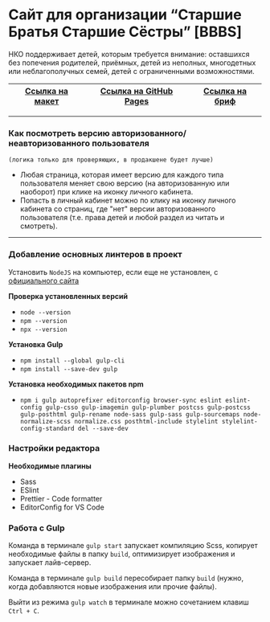 # Сайт для организации “Старшие Братья Старшие Сёстры” [BBBS]

НКО поддерживает детей, которым требуется внимание: оставшихся без попечения родителей, приёмных, детей из неполных, многодетных или неблагополучных семей, детей с ограниченными возможностями.

| [Ссылка на макет](https://www.figma.com/file/11gCLSDOYlvkbuI3FU36Up/BBBS-for-students) | [Ссылка на GitHub Pages](https://sophiemilash.github.io/bbbs/) | [Ссылка на бриф](https://www.notion.so/a12abc4ad03448ab82dc2578365a4f64) |
| -------------------------------------------------------------------------------------- | -------------------------------------------------------------- | ------------------------------------------------------------------------ |

---

### Как посмотреть версию авторизованного/неавторизованного пользователя

`(логика только для проверяющих, в продакшене будет лучше)`

- Любая страница, которая имеет версию для каждого типа пользователя меняет свою версию (на авторизованную или наоборот) при клике на иконку личного кабинета.
- Попасть в личный кабинет можно по клику на иконку личного кабинета со страниц, где "нет" версии авторизованного пользователя (т.е. права детей и любой раздел из читать и смотреть).

---

### Добавление основных линтеров в проект

Установить `NodeJS` на компьютер, если еще не установлен, с [официального сайта](https://nodejs.org/en/)

**Проверка установленных версий**

- `node --version`
- `npm --version`
- `npx --version`

**Установка Gulp**

- `npm install --global gulp-cli`
- `npm install --save-dev gulp`

**Установка необходимых пакетов npm**

- `npm i gulp autoprefixer editorconfig browser-sync eslint eslint-config gulp-csso gulp-imagemin gulp-plumber postcss gulp-postcss gulp-posthtml gulp-rename node-sass gulp-sass gulp-sourcemaps node-normalize-scss normalize.css posthtml-include stylelint stylelint-config-standard del --save-dev`

### Настройки редактора

**Необходимые плагины**

- Sass
- ESlint
- Prettier - Code formatter
- EditorConfig for VS Code

### Работа с Gulp

Команда в терминале `gulp start` запускает компиляцию Scss, копирует необходимые файлы в папку `build`, оптимизирует изображения и запускает лайв-сервер.

Команда в терминале `gulp build` пересобирает папку `build` (нужно, когда добавляются новые изображения или прочие файлы).

Выйти из режима `gulp watch` в терминале можно сочетанием клавиш `Ctrl + C`.
